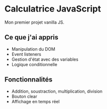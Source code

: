 # Calculatrice JavaScript

Mon premier projet vanilla JS.

## Ce que j'ai appris
- Manipulation du DOM
- Event listeners
- Gestion d'état avec des variables
- Logique conditionnelle

## Fonctionnalités
- Addition, soustraction, multiplication, division
- Bouton clear
- Affichage en temps réel
